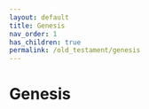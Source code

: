 ```yaml
---
layout: default
title: Genesis
nav_order: 1
has_children: true
permalink: /old_testament/genesis
---
```

# Genesis
